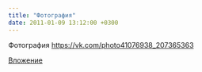 ```yaml
---
title: "Фотография"
date: 2011-01-09 13:12:00 +0300
---
```


Фотография
https://vk.com/photo41076938_207365363

[Вложение](https://vk.com/photo41076938_207365363)
